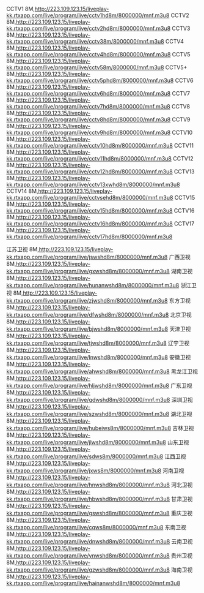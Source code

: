 CCTV1 8M,http://223.109.123.15/liveplay-kk.rtxapp.com/live/program/live/cctv1hd8m/8000000/mnf.m3u8
CCTV2 8M,http://223.109.123.15/liveplay-kk.rtxapp.com/live/program/live/cctv2hd8m/8000000/mnf.m3u8
CCTV3 8M,http://223.109.123.15/liveplay-kk.rtxapp.com/live/program/live/cctv38m/8000000/mnf.m3u8
CCTV4 8M,http://223.109.123.15/liveplay-kk.rtxapp.com/live/program/live/cctv4hd8m/8000000/mnf.m3u8
CCTV5 8M,http://223.109.123.15/liveplay-kk.rtxapp.com/live/program/live/cctv58m/8000000/mnf.m3u8
CCTV5+ 8M,http://223.109.123.15/liveplay-kk.rtxapp.com/live/program/live/cctv5phd8m/8000000/mnf.m3u8
CCTV6 8M,http://223.109.123.15/liveplay-kk.rtxapp.com/live/program/live/cctv6hd8m/8000000/mnf.m3u8
CCTV7 8M,http://223.109.123.15/liveplay-kk.rtxapp.com/live/program/live/cctv7hd8m/8000000/mnf.m3u8
CCTV8 8M,http://223.109.123.15/liveplay-kk.rtxapp.com/live/program/live/cctv8hd8m/8000000/mnf.m3u8
CCTV9 8M,http://223.109.123.15/liveplay-kk.rtxapp.com/live/program/live/cctv9hd8m/8000000/mnf.m3u8
CCTV10 8M,http://223.109.123.15/liveplay-kk.rtxapp.com/live/program/live/cctv10hd8m/8000000/mnf.m3u8
CCTV11 8M,http://223.109.123.15/liveplay-kk.rtxapp.com/live/program/live/cctv11hd8m/8000000/mnf.m3u8
CCTV12 8M,http://223.109.123.15/liveplay-kk.rtxapp.com/live/program/live/cctv12hd8m/8000000/mnf.m3u8
CCTV13 8M,http://223.109.123.15/liveplay-kk.rtxapp.com/live/program/live/cctv13xwhd8m/8000000/mnf.m3u8
CCTV14 8M,http://223.109.123.15/liveplay-kk.rtxapp.com/live/program/live/cctvsehd8m/8000000/mnf.m3u8
CCTV15 8M,http://223.109.123.15/liveplay-kk.rtxapp.com/live/program/live/cctv15hd8m/8000000/mnf.m3u8
CCTV16 8M,http://223.109.123.15/liveplay-kk.rtxapp.com/live/program/live/cctv16hd8m/8000000/mnf.m3u8
CCTV17 8M,http://223.109.123.15/liveplay-kk.rtxapp.com/live/program/live/cctv17hd8m/8000000/mnf.m3u8

江苏卫视 8M,http://223.109.123.15/liveplay-kk.rtxapp.com/live/program/live/jswshd8m/8000000/mnf.m3u8
广西卫视 8M,http://223.109.123.15/liveplay-kk.rtxapp.com/live/program/live/gxwshd8m/8000000/mnf.m3u8
湖南卫视 8M,http://223.109.123.15/liveplay-kk.rtxapp.com/live/program/live/hunanwshd8m/8000000/mnf.m3u8
浙江卫视 8M,http://223.109.123.15/liveplay-kk.rtxapp.com/live/program/live/zjwshd8m/8000000/mnf.m3u8
东方卫视 8M,http://223.109.123.15/liveplay-kk.rtxapp.com/live/program/live/dfwshd8m/8000000/mnf.m3u8
北京卫视 8M,http://223.109.123.15/liveplay-kk.rtxapp.com/live/program/live/bjwshd8m/8000000/mnf.m3u8
天津卫视 8M,http://223.109.123.15/liveplay-kk.rtxapp.com/live/program/live/tjwshd8m/8000000/mnf.m3u8
辽宁卫视 8M,http://223.109.123.15/liveplay-kk.rtxapp.com/live/program/live/lnwshd8m/8000000/mnf.m3u8
安徽卫视 8M,http://223.109.123.15/liveplay-kk.rtxapp.com/live/program/live/ahwshd8m/8000000/mnf.m3u8
黑龙江卫视 8M,http://223.109.123.15/liveplay-kk.rtxapp.com/live/program/live/hljwshd8m/8000000/mnf.m3u8
广东卫视 8M,http://223.109.123.15/liveplay-kk.rtxapp.com/live/program/live/gdwshd8m/8000000/mnf.m3u8
深圳卫视 8M,http://223.109.123.15/liveplay-kk.rtxapp.com/live/program/live/szwshd8m/8000000/mnf.m3u8
湖北卫视 8M,http://223.109.123.15/liveplay-kk.rtxapp.com/live/program/live/hubeiws8m/8000000/mnf.m3u8
吉林卫视 8M,http://223.109.123.15/liveplay-kk.rtxapp.com/live/program/live/jlwshd8m/8000000/mnf.m3u8
山东卫视 8M,http://223.109.123.15/liveplay-kk.rtxapp.com/live/program/live/sdws8m/8000000/mnf.m3u8
江西卫视 8M,http://223.109.123.15/liveplay-kk.rtxapp.com/live/program/live/jxws8m/8000000/mnf.m3u8
河南卫视 8M,http://223.109.123.15/liveplay-kk.rtxapp.com/live/program/live/hnwshd8m/8000000/mnf.m3u8
河北卫视 8M,http://223.109.123.15/liveplay-kk.rtxapp.com/live/program/live/hbwshd8m/8000000/mnf.m3u8
甘肃卫视 8M,http://223.109.123.15/liveplay-kk.rtxapp.com/live/program/live/gswshd8m/8000000/mnf.m3u8
重庆卫视 8M,http://223.109.123.15/liveplay-kk.rtxapp.com/live/program/live/cqws8m/8000000/mnf.m3u8
东南卫视 8M,http://223.109.123.15/liveplay-kk.rtxapp.com/live/program/live/dnwshd8m/8000000/mnf.m3u8
云南卫视 8M,http://223.109.123.15/liveplay-kk.rtxapp.com/live/program/live/ynwshd8m/8000000/mnf.m3u8
贵州卫视 8M,http://223.109.123.15/liveplay-kk.rtxapp.com/live/program/live/gzwshd8m/8000000/mnf.m3u8
海南卫视 8M,http://223.109.123.15/liveplay-kk.rtxapp.com/live/program/live/hainanwshd8m/8000000/mnf.m3u8
